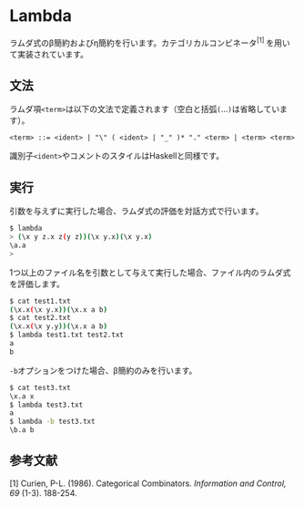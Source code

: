 # Lambda

ラムダ式のβ簡約およびη簡約を行います。カテゴリカルコンビネータ<sup>[1] </sup>を用いて実装されています。

## 文法

ラムダ項`<term>`は以下の文法で定義されます（空白と括弧`(`…`)`は省略しています）。

```text
<term> ::= <ident> | "\" ( <ident> | "_" )* "." <term> | <term> <term>
```

識別子`<ident>`やコメントのスタイルはHaskellと同様です。

## 実行

引数を与えずに実行した場合、ラムダ式の評価を対話方式で行います。

```sh
$ lambda
> (\x y z.x z(y z))(\x y.x)(\x y.x)
\a.a
> 
```

1つ以上のファイル名を引数として与えて実行した場合、ファイル内のラムダ式を評価します。

```sh
$ cat test1.txt
(\x.x(\x y.x))(\x.x a b)
$ cat test2.txt
(\x.x(\x y.y))(\x.x a b)
$ lambda test1.txt test2.txt
a
b
```

`-b`オプションをつけた場合、β簡約のみを行います。

```sh
$ cat test3.txt
\x.a x
$ lambda test3.txt
a
$ lambda -b test3.txt
\b.a b
```

## 参考文献

\[1] Curien, P-L. (1986). Categorical Combinators.
*Information and Control, 69* (1-3). 188-254.
